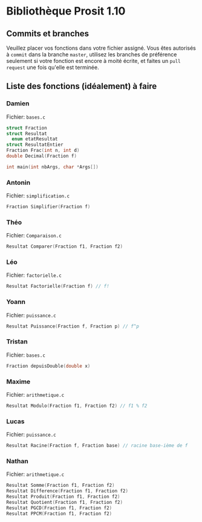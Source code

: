 # Bibliothèque Prosit 1.10

## Commits et branches
Veuillez placer vos fonctions dans votre fichier assigné.
Vous êtes autorisés à `commit` dans la branche `master`, utilisez les branches de préférence seulement si votre fonction est encore à moité écrite, et faites un `pull request` une fois qu'elle est terminée.
## Liste des fonctions (idéalement) à faire
### Damien
Fichier: `bases.c`
```c
struct Fraction
struct Resultat
  enum etatResultat
struct ResultatEntier
Fraction Frac(int n, int d)
double Decimal(Fraction f)

int main(int nbArgs, char *Args[])
```
### Antonin
Fichier: `simplification.c`
```c
Fraction Simplifier(Fraction f)
```
### Théo
Fichier: `Comparaison.c`
```c
Resultat Comparer(Fraction f1, Fraction f2)
```
### Léo
Fichier: `factorielle.c`
```c
Resultat Factorielle(Fraction f) // f!
```
### Yoann
Fichier: `puissance.c`
```c
Resultat Puissance(Fraction f, Fraction p) // f^p
```
### Tristan
Fichier: `bases.c`
```c
Fraction depuisDouble(double x)
```
### Maxime
Fichier: `arithmetique.c`
```c
Resultat Modulo(Fraction f1, Fraction f2) // f1 % f2
```
### Lucas
Fichier: `puissance.c`
```c
Resultat Racine(Fraction f, Fraction base) // racine base-ième de f
```
### Nathan
Fichier: `arithmetique.c`
```c
Resultat Somme(Fraction f1, Fraction f2)
Resultat Difference(Fraction f1, Fraction f2)
Resultat Produit(Fraction f1, Fraction f2)
Resultat Quotient(Fraction f1, Fraction f2)
Resultat PGCD(Fraction f1, Fraction f2)
Resultat PPCM(Fraction f1, Fraction f2)
```
